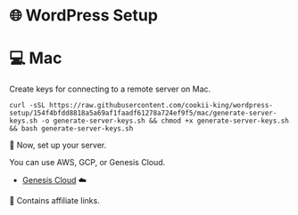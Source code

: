 # 🌐 WordPress Setup

# 💻 Mac

Create keys for connecting to a remote server on Mac.

```curl -sSL https://raw.githubusercontent.com/cookii-king/wordpress-setup/154f4bfdd8818a5a69af1faadf61278a724ef9f5/mac/generate-server-keys.sh -o generate-server-keys.sh && chmod +x generate-server-keys.sh && bash generate-server-keys.sh```

🚀 Now, set up your server.

You can use AWS, GCP, or Genesis Cloud.

- [Genesis Cloud](https://gnsiscld.co/f8a53) ☁️

🔗 Contains affiliate links.


